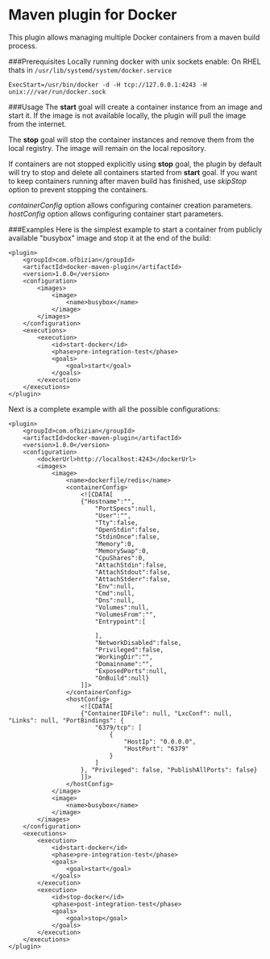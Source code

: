 Maven plugin for Docker
===================

This plugin allows managing multiple Docker containers from a maven build process.

###Prerequisites
Locally running docker with unix sockets enable:
On RHEL thats in `/usr/lib/systemd/system/docker.service`

`ExecStart=/usr/bin/docker -d -H tcp://127.0.0.1:4243 -H unix:///var/run/docker.sock`

###Usage
The **start** goal will create a container instance from an image and start it.
If the image is not available locally, the plugin will pull the image from the internet.

The **stop** goal will stop the container instances and remove them from the local registry.
The image will remain on the local repository.

If containers are not stopped explicitly using **stop** goal, the plugin by default will try to stop and delete all containers started from **start** goal.
If you want to keep containers running after maven build has finished, use *skipStop* option to prevent stopping the containers.

*containerConfig* option allows configuring container creation parameters.
*hostConfig* option allows configuring container start parameters.

###Examples
Here is the simplest example to start a container from publicly available "busybox" image and stop it at the end of the build:

    <plugin>
        <groupId>com.ofbizian</groupId>
        <artifactId>docker-maven-plugin</artifactId>
        <version>1.0.0</version>
        <configuration>
            <images>
                <image>
                    <name>busybox</name>
                </image>
            </images>
        </configuration>
        <executions>
            <execution>
                <id>start-docker</id>
                <phase>pre-integration-test</phase>
                <goals>
                    <goal>start</goal>
                </goals>
            </execution>
        </executions>
    </plugin>

Next is a complete example with all the possible configurations:

    <plugin>
        <groupId>com.ofbizian</groupId>
        <artifactId>docker-maven-plugin</artifactId>
        <version>1.0.0</version>
        <configuration>
            <dockerUrl>http://localhost:4243</dockerUrl>
            <images>
                <image>
                    <name>dockerfile/redis</name>
                    <containerConfig>
                        <![CDATA[
                        {"Hostname":"",
                            "PortSpecs":null,
                            "User":"",
                            "Tty":false,
                            "OpenStdin":false,
                            "StdinOnce":false,
                            "Memory":0,
                            "MemorySwap":0,
                            "CpuShares":0,
                            "AttachStdin":false,
                            "AttachStdout":false,
                            "AttachStderr":false,
                            "Env":null,
                            "Cmd":null,
                            "Dns":null,
                            "Volumes":null,
                            "VolumesFrom":"",
                            "Entrypoint":[

                            ],
                            "NetworkDisabled":false,
                            "Privileged":false,
                            "WorkingDir":"",
                            "Domainname":"",
                            "ExposedPorts":null,
                            "OnBuild":null}
                        ]]>
                    </containerConfig>
                    <hostConfig>
                        <![CDATA[
                        {"ContainerIDFile": null, "LxcConf": null, "Links": null, "PortBindings": {
                            "6379/tcp": [
                                {
                                    "HostIp": "0.0.0.0",
                                    "HostPort": "6379"
                                }
                            ]
                        }, "Privileged": false, "PublishAllPorts": false}
                        ]]>
                    </hostConfig>
                </image>
                <image>
                    <name>busybox</name>
                </image>
            </images>
        </configuration>
        <executions>
            <execution>
                <id>start-docker</id>
                <phase>pre-integration-test</phase>
                <goals>
                    <goal>start</goal>
                </goals>
            </execution>
            <execution>
                <id>stop-docker</id>
                <phase>post-integration-test</phase>
                <goals>
                    <goal>stop</goal>
                </goals>
            </execution>
        </executions>
    </plugin>